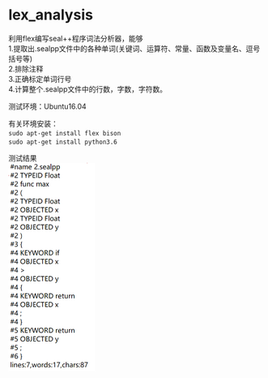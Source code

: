 # lex_analysis
利用flex编写seal++程序词法分析器，能够<br>
1.提取出.sealpp文件中的各种单词(关键词、运算符、常量、函数及变量名、逗号括号等)<br>
2.排除注释<br>
3.正确标定单词行号<br>
4.计算整个.sealpp文件中的行数，字数，字符数。

测试环境：Ubuntu16.04 <br>

有关环境安装： <br>
`sudo apt-get install flex bison` <br>
`sudo apt-get install python3.6`

测试结果<br>
![这是图片](result2.png "RESULT2")
